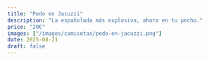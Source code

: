```yaml
---
title: "Pedo en Jacuzzi"
description: "La españolada más explosiva, ahora en tu pecho."
price: "20€"
images: ["/images/camisetas/pedo-en-jacuzzi.png"]
date: 2025-08-21
draft: false
---
```

